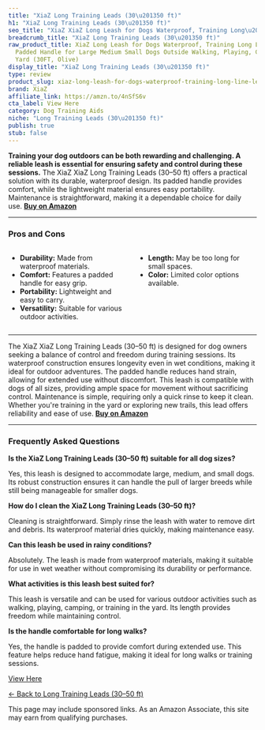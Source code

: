 ```yaml
---
title: "XiaZ Long Training Leads (30\u201350 ft)"
h1: "XiaZ Long Training Leads (30\u201350 ft)"
seo_title: "XiaZ XiaZ Long Leash for Dogs Waterproof, Training Long\u2026"
breadcrumb_title: "XiaZ Long Training Leads (30\u201350 ft)"
raw_product_title: XiaZ Long Leash for Dogs Waterproof, Training Long Line Lead with
  Padded Handle for Large Medium Small Dogs Outside Walking, Playing, Camping, or
  Yard (30FT, Olive)
display_title: "XiaZ Long Training Leads (30\u201350 ft)"
type: review
product_slug: xiaz-long-leash-for-dogs-waterproof-training-long-line-lead-with-padded-2f63dcf4
brand: XiaZ
affiliate_link: https://amzn.to/4nSfS6v
cta_label: View Here
category: Dog Training Aids
niche: "Long Training Leads (30\u201350 ft)"
publish: true
stub: false
---
```


<div id="intro" class="full-width">
  <p><strong>Training your dog outdoors can be both rewarding and challenging. A reliable leash is essential for ensuring safety and control during these sessions.</strong> The XiaZ XiaZ Long Training Leads (30–50 ft) offers a practical solution with its durable, waterproof design. Its padded handle provides comfort, while the lightweight material ensures easy portability. Maintenance is straightforward, making it a dependable choice for daily use. <a href="https://amzn.to/4nSfS6v" rel="nofollow sponsored noopener" target="_blank"><strong>Buy on Amazon</strong></a></p>
</div>

<hr />
<h3 id="pros-cons">Pros and Cons</h3>
<div class="pc-grid" style="display:grid;grid-template-columns:1fr 1fr;gap:16px;">
  <ul>
    <li><strong>Durability:</strong> Made from waterproof materials.</li>
    <li><strong>Comfort:</strong> Features a padded handle for easy grip.</li>
    <li><strong>Portability:</strong> Lightweight and easy to carry.</li>
    <li><strong>Versatility:</strong> Suitable for various outdoor activities.</li>
  </ul>
  <ul>
    <li><strong>Length:</strong> May be too long for small spaces.</li>
    <li><strong>Color:</strong> Limited color options available.</li>
  </ul>
</div>
<hr />

<div class="full-width">
  <p>The XiaZ XiaZ Long Training Leads (30–50 ft) is designed for dog owners seeking a balance of control and freedom during training sessions. Its waterproof construction ensures longevity even in wet conditions, making it ideal for outdoor adventures. The padded handle reduces hand strain, allowing for extended use without discomfort. This leash is compatible with dogs of all sizes, providing ample space for movement without sacrificing control. Maintenance is simple, requiring only a quick rinse to keep it clean. Whether you're training in the yard or exploring new trails, this lead offers reliability and ease of use. <a href="https://amzn.to/4nSfS6v" rel="nofollow sponsored noopener" target="_blank"><strong>Buy on Amazon</strong></a></p>
</div>

<hr />
<h3 id="faqs">Frequently Asked Questions</h3>

<p><strong>Is the XiaZ Long Training Leads (30–50 ft) suitable for all dog sizes?</strong></p>
<p>Yes, this leash is designed to accommodate large, medium, and small dogs. Its robust construction ensures it can handle the pull of larger breeds while still being manageable for smaller dogs.</p>

<p><strong>How do I clean the XiaZ Long Training Leads (30–50 ft)?</strong></p>
<p>Cleaning is straightforward. Simply rinse the leash with water to remove dirt and debris. Its waterproof material dries quickly, making maintenance easy.</p>

<p><strong>Can this leash be used in rainy conditions?</strong></p>
<p>Absolutely. The leash is made from waterproof materials, making it suitable for use in wet weather without compromising its durability or performance.</p>

<p><strong>What activities is this leash best suited for?</strong></p>
<p>This leash is versatile and can be used for various outdoor activities such as walking, playing, camping, or training in the yard. Its length provides freedom while maintaining control.</p>

<p><strong>Is the handle comfortable for long walks?</strong></p>
<p>Yes, the handle is padded to provide comfort during extended use. This feature helps reduce hand fatigue, making it ideal for long walks or training sessions.</p>
<p><a class="btn" href="https://amzn.to/4nSfS6v" target="_blank" rel="nofollow sponsored noopener">View Here</a></p>
<p><a href="/roundups/dog-training-aids/long-training-leads-30-50-ft-/">← Back to Long Training Leads (30–50 ft)</a></p>
<aside class="disclosure">This page may include sponsored links. As an Amazon Associate, this site may earn from qualifying purchases.</aside>
